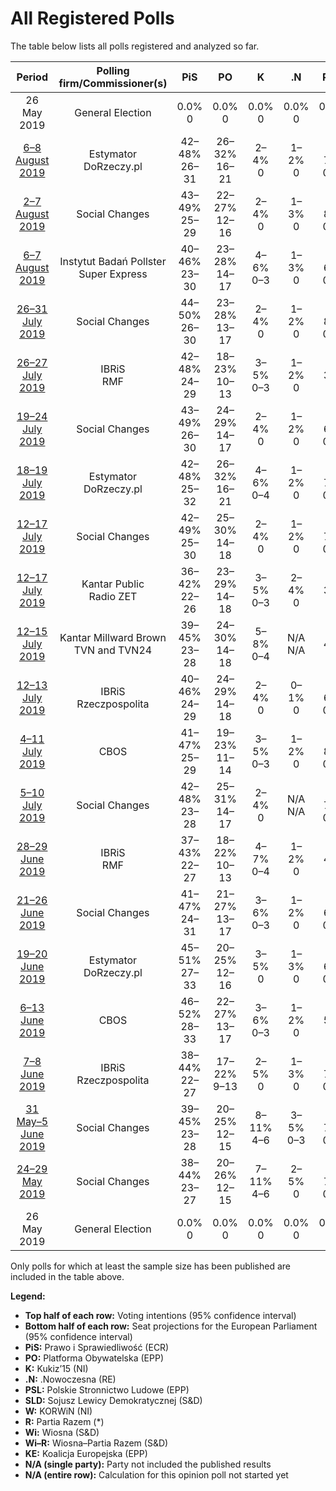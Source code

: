 # All Registered Polls

The table below lists all polls registered and analyzed so far.

| Period     | Polling firm/Commissioner(s) | PiS | PO | K | .N | PSL | SLD | W | R | Wi | Wi–R | KE |
|:----------:|:----------------------------:|:--:|:--:|:--:|:--:|:--:|:--:|:--:|:--:|:--:|:--:|:--:|
| 26 May 2019 | General Election | 0.0% <br> 0 | 0.0% <br> 0 | 0.0% <br> 0 | 0.0% <br> 0 | 0.0% <br> 0 | 0.0% <br> 0 | 0.0% <br> 0 | 0.0% <br> 0 | 0.0% <br> 0 | 0.0% <br> 0 | 0.0% <br> 0 |
| [6–8 August 2019](2019-08-08-Estymator.html) | Estymator <br> DoRzeczy.pl | 42–48% <br> 26–31 | 26–32% <br> 16–21 | 2–4% <br> 0 | 1–2% <br> 0 | 4–7% <br> 0–4 | 4–7% <br> 0–4 | 2–4% <br> 0 | 1–3% <br> 0 | 3–5% <br> 0 | N/A <br> N/A | N/A <br> N/A |
| [2–7 August 2019](2019-08-07-SocialChanges.html) | Social Changes | 43–49% <br> 25–29 | 22–27% <br> 12–16 | 2–4% <br> 0 | 1–3% <br> 0 | 5–8% <br> 0–4 | 6–9% <br> 3–5 | 2–3% <br> 0 | 1–2% <br> 0 | 5–8% <br> 0–4 | N/A <br> N/A | N/A <br> N/A |
| [6–7 August 2019](2019-08-07-InstytutBadańPollster.html) | Instytut Badań Pollster <br> Super Express | 40–46% <br> 23–30 | 23–28% <br> 14–17 | 4–6% <br> 0–3 | 1–3% <br> 0 | 4–6% <br> 0–4 | 4–6% <br> 0–3 | 3–5% <br> 0–3 | 2–4% <br> 0 | 5–8% <br> 0–4 | N/A <br> N/A | N/A <br> N/A |
| [26–31 July 2019](2019-07-31-SocialChanges.html) | Social Changes | 44–50% <br> 26–30 | 23–28% <br> 13–17 | 2–4% <br> 0 | 1–2% <br> 0 | 5–8% <br> 0–4 | 5–8% <br> 0–4 | 1–3% <br> 0 | 1–2% <br> 0 | 4–7% <br> 0–4 | N/A <br> N/A | N/A <br> N/A |
| [26–27 July 2019](2019-07-27-IBRiS.html) | IBRiS <br> RMF | 42–48% <br> 24–29 | 18–23% <br> 10–13 | 3–5% <br> 0–3 | 1–2% <br> 0 | 1–3% <br> 0 | 4–7% <br> 0–3 | 2–3% <br> 0 | 0–1% <br> 0 | 5–7% <br> 0–4 | N/A <br> N/A | N/A <br> N/A |
| [19–24 July 2019](2019-07-24-SocialChanges.html) | Social Changes | 43–49% <br> 26–30 | 24–29% <br> 14–17 | 2–4% <br> 0 | 1–2% <br> 0 | 3–6% <br> 0–3 | 5–8% <br> 3–5 | 2–5% <br> 0 | 1–2% <br> 0 | 5–8% <br> 0–4 | N/A <br> N/A | N/A <br> N/A |
| [18–19 July 2019](2019-07-19-Estymator.html) | Estymator <br> DoRzeczy.pl | 42–48% <br> 25–32 | 26–32% <br> 16–21 | 4–6% <br> 0–4 | 1–2% <br> 0 | 4–7% <br> 0–4 | 3–6% <br> 0–3 | 2–4% <br> 0 | 1–2% <br> 0 | 3–5% <br> 0–3 | N/A <br> N/A | N/A <br> N/A |
| [12–17 July 2019](2019-07-17-SocialChanges.html) | Social Changes | 42–49% <br> 25–30 | 25–30% <br> 14–18 | 2–4% <br> 0 | 1–2% <br> 0 | 4–7% <br> 0–4 | 4–7% <br> 0–4 | 3–5% <br> 0–3 | 1–2% <br> 0 | 4–7% <br> 0–4 | N/A <br> N/A | N/A <br> N/A |
| [12–17 July 2019](2019-07-17-KantarPublic.html) | Kantar Public <br> Radio ZET | 36–42% <br> 22–26 | 23–29% <br> 14–18 | 3–5% <br> 0–3 | 2–4% <br> 0 | 1–3% <br> 0 | 2–4% <br> 0 | 1–3% <br> 0 | 1–2% <br> 0 | 4–7% <br> 0–4 | N/A <br> N/A | N/A <br> N/A |
| [12–15 July 2019](2019-07-15-KantarMillwardBrown.html) | Kantar Millward Brown <br> TVN and TVN24 | 39–45% <br> 23–28 | 24–30% <br> 14–18 | 5–8% <br> 0–4 | N/A <br> N/A | 2–4% <br> 0 | 1–3% <br> 0 | 2–4% <br> 0 | 1–3% <br> 0 | 4–7% <br> 0–3 | N/A <br> N/A | N/A <br> N/A |
| [12–13 July 2019](2019-07-13-IBRiS.html) | IBRiS <br> Rzeczpospolita | 40–46% <br> 24–29 | 24–29% <br> 14–18 | 2–4% <br> 0 | 0–1% <br> 0 | 3–6% <br> 0–3 | 5–7% <br> 0–4 | 3–5% <br> 0 | 1–2% <br> 0 | 3–6% <br> 0–3 | N/A <br> N/A | N/A <br> N/A |
| [4–11 July 2019](2019-07-11-CBOS.html) | CBOS | 41–47% <br> 25–29 | 19–23% <br> 11–14 | 3–5% <br> 0–3 | 1–2% <br> 0 | 5–8% <br> 0–4 | 2–4% <br> 0 | 2–4% <br> 0 | 1–2% <br> 0 | 3–5% <br> 0–3 | N/A <br> N/A | N/A <br> N/A |
| [5–10 July 2019](2019-07-10-SocialChanges.html) | Social Changes | 42–48% <br> 23–28 | 25–31% <br> 14–17 | 2–4% <br> 0 | N/A <br> N/A | 4–7% <br> 0–3 | 5–8% <br> 0–4 | N/A <br> N/A | N/A <br> N/A | 5–8% <br> 0–4 | N/A <br> N/A | N/A <br> N/A |
| [28–29 June 2019](2019-06-29-IBRiS.html) | IBRiS <br> RMF | 37–43% <br> 22–27 | 18–22% <br> 10–13 | 4–7% <br> 0–4 | 1–2% <br> 0 | 2–4% <br> 0 | 4–7% <br> 0–4 | 2–5% <br> 0 | 0–2% <br> 0 | 5–8% <br> 2–4 | N/A <br> N/A | N/A <br> N/A |
| [21–26 June 2019](2019-06-26-SocialChanges.html) | Social Changes | 41–47% <br> 24–31 | 21–27% <br> 13–17 | 3–6% <br> 0–3 | 1–2% <br> 0 | 3–6% <br> 0–3 | 3–6% <br> 0–3 | 2–4% <br> 0 | 1–2% <br> 0 | 6–9% <br> 3–6 | N/A <br> N/A | N/A <br> N/A |
| [19–20 June 2019](2019-06-20-Estymator.html) | Estymator <br> DoRzeczy.pl | 45–51% <br> 27–33 | 20–25% <br> 12–16 | 3–5% <br> 0 | 1–3% <br> 0 | 3–6% <br> 0–3 | 3–6% <br> 0–3 | 1–3% <br> 0 | 1–3% <br> 0 | 6–9% <br> 3–5 | N/A <br> N/A | N/A <br> N/A |
| [6–13 June 2019](2019-06-13-CBOS.html) | CBOS | 46–52% <br> 28–33 | 22–27% <br> 13–17 | 3–6% <br> 0–3 | 1–2% <br> 0 | 2–5% <br> 0 | 2–3% <br> 0 | 2–5% <br> 0 | 0–1% <br> 0 | 6–10% <br> 4–6 | N/A <br> N/A | N/A <br> N/A |
| [7–8 June 2019](2019-06-08-IBRiS.html) | IBRiS <br> Rzeczpospolita | 38–44% <br> 22–27 | 17–22% <br> 9–13 | 2–5% <br> 0 | 1–3% <br> 0 | 4–7% <br> 0–3 | 5–8% <br> 0–4 | 1–3% <br> 0 | 1–3% <br> 0 | 7–11% <br> 4–6 | N/A <br> N/A | N/A <br> N/A |
| [31 May–5 June 2019](2019-06-05-SocialChanges.html) | Social Changes | 39–45% <br> 23–28 | 20–25% <br> 12–15 | 8–11% <br> 4–6 | 3–5% <br> 0–3 | 4–7% <br> 0–3 | 2–4% <br> 0 | 1–3% <br> 0 | 1–3% <br> 0 | 7–11% <br> 4–6 | N/A <br> N/A | N/A <br> N/A |
| [24–29 May 2019](2019-05-29-SocialChanges.html) | Social Changes | 38–44% <br> 23–27 | 20–26% <br> 12–15 | 7–11% <br> 4–6 | 2–5% <br> 0 | 4–7% <br> 0–4 | 3–5% <br> 0–3 | 2–4% <br> 0 | 1–3% <br> 0 | 7–11% <br> 4–6 | N/A <br> N/A | N/A <br> N/A |
| 26 May 2019 | General Election | 0.0% <br> 0 | 0.0% <br> 0 | 0.0% <br> 0 | 0.0% <br> 0 | 0.0% <br> 0 | 0.0% <br> 0 | 0.0% <br> 0 | 0.0% <br> 0 | 0.0% <br> 0 | 0.0% <br> 0 | 0.0% <br> 0 |

Only polls for which at least the sample size has been published are included in the table above.

**Legend:**
+ **Top half of each row:** Voting intentions (95% confidence interval)
+ **Bottom half of each row:** Seat projections for the European Parliament (95% confidence interval)
+ **PiS:** Prawo i Sprawiedliwość (ECR)
+ **PO:** Platforma Obywatelska (EPP)
+ **K:** Kukiz’15 (NI)
+ **.N:** .Nowoczesna (RE)
+ **PSL:** Polskie Stronnictwo Ludowe (EPP)
+ **SLD:** Sojusz Lewicy Demokratycznej (S&D)
+ **W:** KORWiN (NI)
+ **R:** Partia Razem (*)
+ **Wi:** Wiosna (S&D)
+ **Wi–R:** Wiosna–Partia Razem (S&D)
+ **KE:** Koalicja Europejska (EPP)
+ **N/A (single party):** Party not included the published results
+ **N/A (entire row):** Calculation for this opinion poll not started yet

